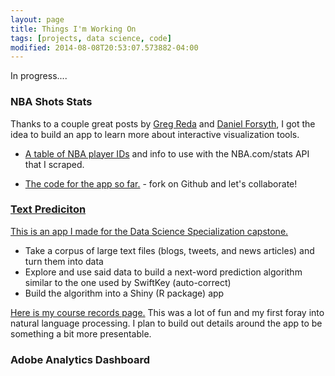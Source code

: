 ```yaml
---
layout: page
title: Things I'm Working On
tags: [projects, data science, code]
modified: 2014-08-08T20:53:07.573882-04:00
---
```


In progress....

### NBA Shots Stats

Thanks to a couple great posts by [Greg Reda](gregreda.com/2015/02/15/web-scraping-finding-the-api/) and [Daniel Forsyth](nielforsyth.me/exploring_nba_data_in_python/), I got the idea to build an app to learn more about interactive visualization tools.

* [A table of NBA player IDs](https://github.com/superfuji57/nba-playerIDs) and info to use with the NBA.com/stats API that I scraped.

* [The code for the app so far.](https://github.com/superfuji57/NBA-shots) - fork on Github and let's collaborate!

### [Text Prediciton](https://andywon.shinyapps.io/text-predictor/)
[This is an app I made for the Data Science Specialization capstone.](https://andywon.shinyapps.io/text-predictor/)


* Take a corpus of large text files (blogs, tweets, and news articles) and turn them into data
* Explore and use said data to build a next-word prediction algorithm similar to the one used by SwiftKey (auto-correct)
* Build the algorithm into a Shiny (R package) app

[Here is my course records page.](https://www.coursera.org/account/accomplishments/specialization/44zGfInkEe) This was a lot of fun and my first foray into natural language processing. I plan to build out details around the app to be something a bit more presentable.

### Adobe Analytics Dashboard